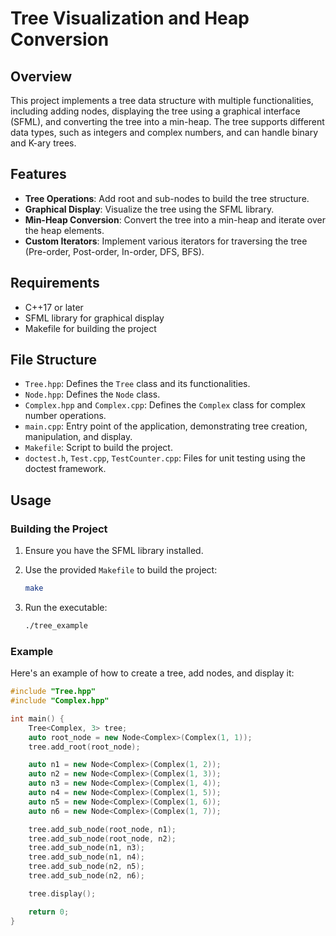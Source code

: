 # Tree Visualization and Heap Conversion

## Overview

This project implements a tree data structure with multiple functionalities, including adding nodes, displaying the tree using a graphical interface (SFML), and converting the tree into a min-heap. The tree supports different data types, such as integers and complex numbers, and can handle binary and K-ary trees.

## Features

- **Tree Operations**: Add root and sub-nodes to build the tree structure.
- **Graphical Display**: Visualize the tree using the SFML library.
- **Min-Heap Conversion**: Convert the tree into a min-heap and iterate over the heap elements.
- **Custom Iterators**: Implement various iterators for traversing the tree (Pre-order, Post-order, In-order, DFS, BFS).

## Requirements

- C++17 or later
- SFML library for graphical display
- Makefile for building the project

## File Structure

- `Tree.hpp`: Defines the `Tree` class and its functionalities.
- `Node.hpp`: Defines the `Node` class.
- `Complex.hpp` and `Complex.cpp`: Defines the `Complex` class for complex number operations.
- `main.cpp`: Entry point of the application, demonstrating tree creation, manipulation, and display.
- `Makefile`: Script to build the project.
- `doctest.h`, `Test.cpp`, `TestCounter.cpp`: Files for unit testing using the doctest framework.

## Usage

### Building the Project

1. Ensure you have the SFML library installed.
2. Use the provided `Makefile` to build the project:

    ```sh
    make
    ```

3. Run the executable:

    ```sh
    ./tree_example
    ```

### Example

Here's an example of how to create a tree, add nodes, and display it:

```cpp
#include "Tree.hpp"
#include "Complex.hpp"

int main() {
    Tree<Complex, 3> tree;
    auto root_node = new Node<Complex>(Complex(1, 1));
    tree.add_root(root_node);

    auto n1 = new Node<Complex>(Complex(1, 2));
    auto n2 = new Node<Complex>(Complex(1, 3));
    auto n3 = new Node<Complex>(Complex(1, 4));
    auto n4 = new Node<Complex>(Complex(1, 5));
    auto n5 = new Node<Complex>(Complex(1, 6));
    auto n6 = new Node<Complex>(Complex(1, 7));

    tree.add_sub_node(root_node, n1);
    tree.add_sub_node(root_node, n2);
    tree.add_sub_node(n1, n3);
    tree.add_sub_node(n1, n4);
    tree.add_sub_node(n2, n5);
    tree.add_sub_node(n2, n6);

    tree.display();

    return 0;
}
